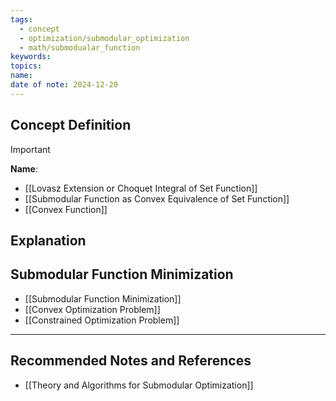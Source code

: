 ```yaml
---
tags:
  - concept
  - optimization/submodular_optimization
  - math/submodualar_function
keywords: 
topics: 
name: 
date of note: 2024-12-20
---
```


## Concept Definition

>[!important]
>**Name**: 



- [[Lovasz Extension or Choquet Integral of Set Function]]
- [[Submodular Function as Convex Equivalence of Set Function]]
- [[Convex Function]]


## Explanation



## Submodular Function Minimization

- [[Submodular Function Minimization]]
- [[Convex Optimization Problem]]
- [[Constrained Optimization Problem]]



-----------
##  Recommended Notes and References



- [[Theory and Algorithms for Submodular Optimization]]
